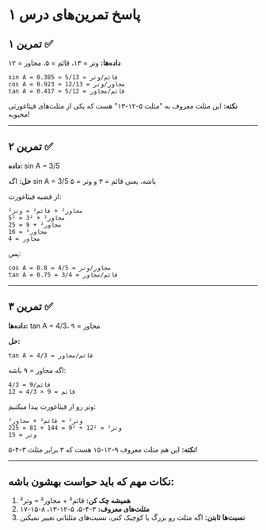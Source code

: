 # پاسخ تمرین‌های درس ۱

## تمرین ۱ ✅

**داده‌ها:** وتر = ۱۳، قائم = ۵، مجاور = ۱۲

```
sin A = قائم/وتر = 5/13 ≈ 0.385
cos A = مجاور/وتر = 12/13 ≈ 0.923  
tan A = قائم/مجاور = 5/12 ≈ 0.417
```

**نکته:** این مثلث معروف به "مثلث ۵-۱۲-۱۳" هست که یکی از مثلث‌های فیثاغورثی محبوبه!

---

## تمرین ۲ ✅

**داده:** sin A = 3/5

**حل:** اگه sin A = 3/5 باشه، یعنی قائم = ۳ و وتر = ۵

از قضیه فیثاغورث:

```
مجاور² + قائم² = وتر²
مجاور² + 3² = 5²
مجاور² + 9 = 25
مجاور² = 16
مجاور = 4
```

پس:

```
cos A = مجاور/وتر = 4/5 = 0.8
tan A = قائم/مجاور = 3/4 = 0.75
```

---

## تمرین ۳ ✅

**داده‌ها:** tan A = 4/3، مجاور = ۹

**حل:**

```
tan A = قائم/مجاور = 4/3
```

اگه مجاور = ۹ باشه:

```
قائم/9 = 4/3
قائم = 9 × 4/3 = 12
```

وتر رو از فیثاغورث پیدا میکنیم:

```
وتر² = قائم² + مجاور²
وتر² = 12² + 9² = 144 + 81 = 225
وتر = 15
```

**نکته:** این هم مثلث معروف ۹-۱۲-۱۵ هست که ۳ برابر مثلث ۳-۴-۵!

---

## نکات مهم که باید حواست بهشون باشه:

1. **همیشه چک کن:** قائم² + مجاور² = وتر²
2. **مثلث‌های معروف:** ۳-۴-۵، ۵-۱۲-۱۳، ۸-۱۵-۱۷
3. **نسبت‌ها ثابتن:** اگه مثلث رو بزرگ یا کوچیک کنی، نسبت‌های مثلثاتی تغییر نمیکنن